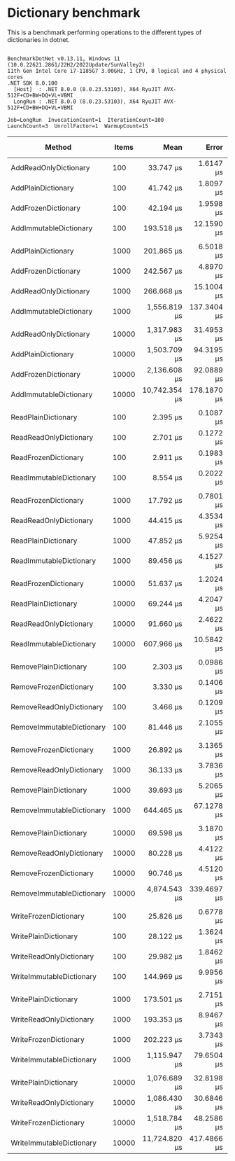 # Dictionary benchmark

This is a benchmark performing operations to the different types of dictionaries in dotnet.

```

BenchmarkDotNet v0.13.11, Windows 11 (10.0.22621.2861/22H2/2022Update/SunValley2)
11th Gen Intel Core i7-1185G7 3.00GHz, 1 CPU, 8 logical and 4 physical cores
.NET SDK 8.0.100
  [Host]  : .NET 8.0.0 (8.0.23.53103), X64 RyuJIT AVX-512F+CD+BW+DQ+VL+VBMI
  LongRun : .NET 8.0.0 (8.0.23.53103), X64 RyuJIT AVX-512F+CD+BW+DQ+VL+VBMI

Job=LongRun  InvocationCount=1  IterationCount=100  
LaunchCount=3  UnrollFactor=1  WarmupCount=15  

```
| Method                    | Items | Mean          | Error       | StdDev        | StdErr      | Min          | Max           | Op/s       | Ratio | Gen0      | Gen1      | Allocated  | Alloc Ratio |
|-------------------------- |------ |--------------:|------------:|--------------:|------------:|-------------:|--------------:|-----------:|------:|----------:|----------:|-----------:|------------:|
| AddReadOnlyDictionary     | 100   |     33.747 μs |   1.6147 μs |     8.3149 μs |   0.4858 μs |    22.000 μs |     60.500 μs |  29,631.88 |  0.85 |         - |         - |    17024 B |        1.00 |
| AddPlainDictionary        | 100   |     41.742 μs |   1.8097 μs |     9.2861 μs |   0.5444 μs |    25.900 μs |     70.900 μs |  23,956.73 |  1.00 |         - |         - |    16984 B |        1.00 |
| AddFrozenDictionary       | 100   |     42.194 μs |   1.9598 μs |     9.8424 μs |   0.5893 μs |    30.700 μs |     80.950 μs |  23,700.31 |  1.05 |         - |         - |    26160 B |        1.54 |
| AddImmutableDictionary    | 100   |    193.518 μs |  12.1590 μs |    59.3647 μs |   3.6536 μs |   127.900 μs |    378.600 μs |   5,167.47 |  4.85 |         - |         - |    69432 B |        4.09 |
|                           |       |               |             |               |             |              |               |            |       |           |           |            |             |
| AddPlainDictionary        | 1000  |    201.865 μs |   6.5018 μs |    31.9282 μs |   1.9540 μs |   131.600 μs |    329.350 μs |   4,953.80 |  1.00 |         - |         - |   162016 B |        1.00 |
| AddFrozenDictionary       | 1000  |    242.567 μs |   4.8970 μs |    24.1396 μs |   1.4718 μs |   191.200 μs |    324.800 μs |   4,122.57 |  1.23 |         - |         - |   250536 B |        1.55 |
| AddReadOnlyDictionary     | 1000  |    266.668 μs |  15.1004 μs |    76.3910 μs |   4.5410 μs |   134.950 μs |    531.450 μs |   3,749.98 |  1.34 |         - |         - |   162056 B |        1.00 |
| AddImmutableDictionary    | 1000  |  1,556.819 μs | 137.3404 μs |   688.4923 μs |  41.2930 μs |   868.100 μs |  3,790.000 μs |     642.34 |  7.98 |         - |         - |   902296 B |        5.57 |
|                           |       |               |             |               |             |              |               |            |       |           |           |            |             |
| AddReadOnlyDictionary     | 10000 |  1,317.983 μs |  31.4953 μs |   152.2754 μs |   9.4619 μs | 1,091.900 μs |  1,976.900 μs |     758.74 |  0.92 |         - |         - |  1549376 B |        1.00 |
| AddPlainDictionary        | 10000 |  1,503.709 μs |  94.3195 μs |   473.6948 μs |  28.3594 μs | 1,010.200 μs |  3,189.000 μs |     665.02 |  1.00 |         - |         - |  1549336 B |        1.00 |
| AddFrozenDictionary       | 10000 |  2,136.608 μs |  92.0889 μs |   471.7139 μs |  27.7000 μs | 1,471.600 μs |  3,928.200 μs |     468.03 |  1.54 |         - |         - |  2458480 B |        1.59 |
| AddImmutableDictionary    | 10000 | 10,742.354 μs | 178.1870 μs |   898.1679 μs |  53.5802 μs | 9,396.800 μs | 13,505.400 μs |      93.09 |  7.62 | 1000.0000 | 1000.0000 | 11191000 B |        7.22 |
|                           |       |               |             |               |             |              |               |            |       |           |           |            |             |
| ReadPlainDictionary       | 100   |      2.395 μs |   0.1087 μs |     0.5628 μs |   0.0327 μs |     1.500 μs |      4.000 μs | 417,607.22 |  1.00 |         - |         - |      736 B |        1.00 |
| ReadReadOnlyDictionary    | 100   |      2.701 μs |   0.1272 μs |     0.6491 μs |   0.0383 μs |     1.800 μs |      4.900 μs | 370,275.13 |  1.18 |         - |         - |      736 B |        1.00 |
| ReadFrozenDictionary      | 100   |      2.911 μs |   0.1983 μs |     1.0229 μs |   0.0597 μs |     1.600 μs |      6.400 μs | 343,538.21 |  1.26 |         - |         - |      736 B |        1.00 |
| ReadImmutableDictionary   | 100   |      8.554 μs |   0.2022 μs |     1.0266 μs |   0.0608 μs |     6.900 μs |     10.900 μs | 116,899.10 |  3.75 |         - |         - |      736 B |        1.00 |
|                           |       |               |             |               |             |              |               |            |       |           |           |            |             |
| ReadFrozenDictionary      | 1000  |     17.792 μs |   0.7801 μs |     3.7791 μs |   0.2344 μs |    11.700 μs |     33.700 μs |  56,205.28 |  0.60 |         - |         - |      736 B |        1.00 |
| ReadReadOnlyDictionary    | 1000  |     44.415 μs |   4.3534 μs |    22.2213 μs |   1.3094 μs |    19.550 μs |    115.650 μs |  22,515.13 |  1.24 |         - |         - |      736 B |        1.00 |
| ReadPlainDictionary       | 1000  |     47.852 μs |   5.9254 μs |    30.7764 μs |   1.7828 μs |    16.300 μs |    150.400 μs |  20,897.62 |  1.00 |         - |         - |      736 B |        1.00 |
| ReadImmutableDictionary   | 1000  |     89.456 μs |   4.1527 μs |    19.8381 μs |   1.2472 μs |    58.300 μs |    179.700 μs |  11,178.66 |  2.99 |         - |         - |      736 B |        1.00 |
|                           |       |               |             |               |             |              |               |            |       |           |           |            |             |
| ReadFrozenDictionary      | 10000 |     51.637 μs |   1.2024 μs |     5.9044 μs |   0.3613 μs |    39.700 μs |     75.400 μs |  19,366.07 |  0.83 |         - |         - |      736 B |        1.00 |
| ReadPlainDictionary       | 10000 |     69.244 μs |   4.2047 μs |    21.4241 μs |   1.2646 μs |    40.900 μs |    131.600 μs |  14,441.78 |  1.00 |         - |         - |      736 B |        1.00 |
| ReadReadOnlyDictionary    | 10000 |     91.660 μs |   2.4622 μs |    11.5944 μs |   0.7392 μs |    77.250 μs |    145.700 μs |  10,909.87 |  1.50 |         - |         - |      736 B |        1.00 |
| ReadImmutableDictionary   | 10000 |    607.966 μs |  10.5842 μs |    54.1206 μs |   3.1836 μs |   526.750 μs |    787.000 μs |   1,644.83 |  9.56 |         - |         - |      736 B |        1.00 |
|                           |       |               |             |               |             |              |               |            |       |           |           |            |             |
| RemovePlainDictionary     | 100   |      2.303 μs |   0.0986 μs |     0.5084 μs |   0.0297 μs |     1.700 μs |      3.800 μs | 434,268.83 |  1.00 |         - |         - |      736 B |        1.00 |
| RemoveFrozenDictionary    | 100   |      3.330 μs |   0.1406 μs |     0.7266 μs |   0.0423 μs |     2.200 μs |      5.550 μs | 300,269.73 |  1.49 |         - |         - |      736 B |        1.00 |
| RemoveReadOnlyDictionary  | 100   |      3.466 μs |   0.1209 μs |     0.6115 μs |   0.0364 μs |     2.300 μs |      5.600 μs | 288,539.97 |  1.57 |         - |         - |      776 B |        1.05 |
| RemoveImmutableDictionary | 100   |     81.446 μs |   2.1055 μs |    10.5548 μs |   0.6330 μs |    54.000 μs |    107.500 μs |  12,278.12 | 37.38 |         - |         - |    29848 B |       40.55 |
|                           |       |               |             |               |             |              |               |            |       |           |           |            |             |
| RemoveFrozenDictionary    | 1000  |     26.892 μs |   3.1365 μs |    15.5780 μs |   0.9428 μs |    15.500 μs |     84.500 μs |  37,185.86 |  0.85 |         - |         - |      736 B |        1.00 |
| RemoveReadOnlyDictionary  | 1000  |     36.133 μs |   3.7836 μs |    19.7191 μs |   1.1385 μs |    17.400 μs |    100.100 μs |  27,675.28 |  1.02 |         - |         - |      776 B |        1.05 |
| RemovePlainDictionary     | 1000  |     39.693 μs |   5.2065 μs |    26.1485 μs |   1.5655 μs |    18.500 μs |    124.600 μs |  25,193.47 |  1.00 |         - |         - |      736 B |        1.00 |
| RemoveImmutableDictionary | 1000  |    644.465 μs |  67.1278 μs |   349.8530 μs |  20.1988 μs |   269.300 μs |  1,886.200 μs |   1,551.67 | 24.39 |         - |         - |   443704 B |      602.86 |
|                           |       |               |             |               |             |              |               |            |       |           |           |            |             |
| RemovePlainDictionary     | 10000 |     69.598 μs |   3.1870 μs |    16.3251 μs |   0.9586 μs |    53.700 μs |    123.300 μs |  14,368.17 |  1.00 |         - |         - |      736 B |        1.00 |
| RemoveReadOnlyDictionary  | 10000 |     80.228 μs |   4.4122 μs |    22.1183 μs |   1.3266 μs |    55.300 μs |    163.000 μs |  12,464.47 |  1.18 |         - |         - |      776 B |        1.05 |
| RemoveFrozenDictionary    | 10000 |     90.746 μs |   4.5120 μs |    22.5356 μs |   1.3565 μs |    64.000 μs |    185.000 μs |  11,019.81 |  1.36 |         - |         - |      736 B |        1.00 |
| RemoveImmutableDictionary | 10000 |  4,874.543 μs | 339.4697 μs | 1,738.8916 μs | 102.1112 μs | 3,276.500 μs | 12,445.500 μs |     205.15 | 73.90 |         - |         - |  6004152 B |    8,157.82 |
|                           |       |               |             |               |             |              |               |            |       |           |           |            |             |
| WriteFrozenDictionary     | 100   |     25.826 μs |   0.6778 μs |     3.3219 μs |   0.2037 μs |    20.600 μs |     38.800 μs |  38,721.32 |  0.97 |         - |         - |    15200 B |        1.47 |
| WritePlainDictionary      | 100   |     28.122 μs |   1.3624 μs |     6.8671 μs |   0.4097 μs |    20.000 μs |     51.200 μs |  35,558.82 |  1.00 |         - |         - |    10336 B |        1.00 |
| WriteReadOnlyDictionary   | 100   |     29.982 μs |   1.8462 μs |     9.3060 μs |   0.5551 μs |    20.000 μs |     57.350 μs |  33,353.31 |  1.13 |         - |         - |    10376 B |        1.00 |
| WriteImmutableDictionary  | 100   |    144.969 μs |   9.9956 μs |    50.5663 μs |   3.0059 μs |    98.500 μs |    304.600 μs |   6,898.01 |  5.48 |         - |         - |    51456 B |        4.98 |
|                           |       |               |             |               |             |              |               |            |       |           |           |            |             |
| WritePlainDictionary      | 1000  |    173.501 μs |   2.7151 μs |    13.3587 μs |   0.8160 μs |   132.300 μs |    216.600 μs |   5,763.65 |  1.00 |         - |         - |    96736 B |        1.00 |
| WriteReadOnlyDictionary   | 1000  |    193.353 μs |   8.9467 μs |    44.0181 μs |   2.6888 μs |   121.800 μs |    363.000 μs |   5,171.89 |  1.12 |         - |         - |    96776 B |        1.00 |
| WriteFrozenDictionary     | 1000  |    202.223 μs |   3.7343 μs |    18.4779 μs |   1.1225 μs |   134.500 μs |    255.700 μs |   4,945.05 |  1.17 |         - |         - |   143552 B |        1.48 |
| WriteImmutableDictionary  | 1000  |  1,115.947 μs |  79.6504 μs |   410.1479 μs |  23.9611 μs |   622.550 μs |  2,561.200 μs |     896.10 |  6.62 |         - |         - |   711904 B |        7.36 |
|                           |       |               |             |               |             |              |               |            |       |           |           |            |             |
| WritePlainDictionary      | 10000 |  1,076.689 μs |  32.8198 μs |   165.1305 μs |   9.8684 μs |   874.700 μs |  1,691.800 μs |     928.77 |  1.00 |         - |         - |   960736 B |        1.00 |
| WriteReadOnlyDictionary   | 10000 |  1,086.430 μs |  30.6846 μs |   153.5399 μs |   9.2253 μs |   868.300 μs |  1,569.100 μs |     920.45 |  1.03 |         - |         - |   960776 B |        1.00 |
| WriteFrozenDictionary     | 10000 |  1,518.784 μs |  48.2586 μs |   241.0315 μs |  14.5084 μs | 1,091.900 μs |  2,447.500 μs |     658.42 |  1.43 |         - |         - |  1409072 B |        1.47 |
| WriteImmutableDictionary  | 10000 | 11,724.820 μs | 417.4866 μs | 2,100.5518 μs | 125.5320 μs | 9,264.700 μs | 19,170.700 μs |      85.29 | 11.11 | 1000.0000 | 1000.0000 |  9273120 B |        9.65 |
